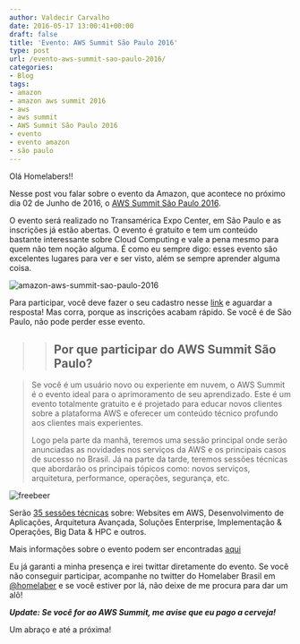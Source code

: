 ```yaml
---
author: Valdecir Carvalho
date: 2016-05-17 13:00:41+00:00
draft: false
title: 'Evento: AWS Summit São Paulo 2016'
type: post
url: /evento-aws-summit-sao-paulo-2016/
categories:
- Blog
tags:
- amazon
- amazon aws summit 2016
- aws
- aws summit
- AWS Summit São Paulo 2016
- evento
- evento amazon
- são paulo
---
```


Olá Homelabers!!

Nesse post vou falar sobre o evento da Amazon, que acontece no próximo dia 02 de Junho de 2016, o [AWS Summit São Paulo 2016](https://aws.amazon.com/pt/summits/sao-paulo/).

O evento será realizado no Transamérica Expo Center, em São Paulo e as inscrições já estão abertas. O evento é gratuito e tem um conteúdo bastante interessante sobre Cloud Computing e vale a pena mesmo para quem não tem noção alguma. É como eu sempre digo: esses evento são excelentes lugares para ver e ser visto, além se sempre aprender alguma coisa.

![amazon-aws-summit-sao-paulo-2016](/imagens/2016/05/amazon-aws-summit-sao-paulo-2016-e1463452158479.jpg)


Para participar, você deve fazer o seu cadastro nesse [link](https://aws.amazon.com/pt/summits/sao-paulo/register/) e aguardar a resposta! Mas corra, porque as inscrições acabam rápido. Se você é de São Paulo, não pode perder esse evento.












<blockquote>

> 
> ## Por que participar do AWS Summit São Paulo?
> 
> 
</blockquote>




















<blockquote>Se você é um usuário novo ou experiente em nuvem, o AWS Summit é o evento ideal para o aprimoramento de seu aprendizado. Este é um evento totalmente gratuito e é projetado para educar novos clientes sobre a plataforma AWS e oferecer um conteúdo técnico profundo aos clientes mais experientes.

Logo pela parte da manhã, teremos uma sessão principal onde serão anunciadas as novidades nos serviços da AWS e os principais casos de sucesso no Brasil. Já na parte da tarde, teremos sessões técnicas que abordarão os principais tópicos como: novos serviços, arquitetura, performance, operações, segurança, etc.</blockquote>









![freebeer](/imagens/2016/05/freebeer.png)


Serão [35 sessões técnicas](https://aws.amazon.com/pt/summits/sao-paulo/sessions/) sobre: Websites em AWS, Desenvolvimento de Aplicações, Arquitetura Avançada, Soluções Enterprise, Implementação & Operações, Big Data & HPC e outros.

Mais informações sobre o evento podem ser encontradas [aqui](https://aws.amazon.com/pt/summits/sao-paulo/)

Eu já garanti a minha presença e irei twittar diretamente do evento. Se você não conseguir participar, acompanhe no twitter do Homelaber Brasil em [@homelaber](http://twiiter.com/homeleber) e se você estiver por lá, não deixe de me procura para dar um alô!

_**Update: Se você for ao AWS Summit, me avise que eu pago a cerveja!**_

Um abraço e até a próxima!
